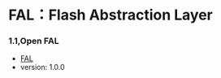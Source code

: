 # FAL：Flash Abstraction Layer

### 1.1,Open FAL

- [FAL](https://github.com/RT-Thread-packages/fal)
- version: 1.0.0